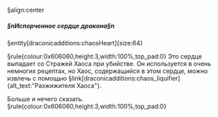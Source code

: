 §align:center
##### §nИспорченное сердце дракона§n

§entity[draconicadditions:chaosHeart]{size:64}

§rule{colour:0x606060,height:3,width:100%,top_pad:0}
Это сердце выпадает со Стражей Хаоса при убийстве. Он используется в очень немногих рецептах, но Хаос, содержащийся в этом сердце, можно извлечь с помощью §link[draconicadditions:chaos_liquifier]{alt_text:"Разжижителя Хаоса"}.

Больше и нечего сказать.
§rule{colour:0x606060,height:3,width:100%,top_pad:0}